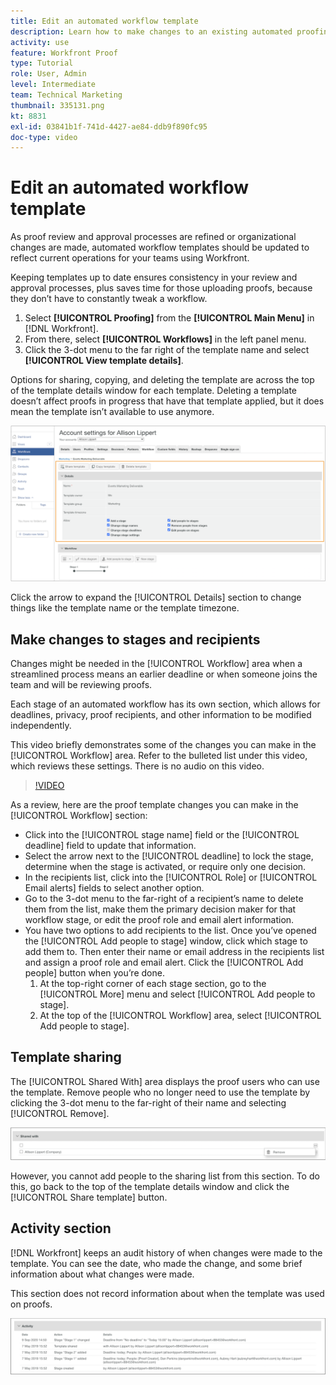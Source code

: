 ```yaml
---
title: Edit an automated workflow template
description: Learn how to make changes to an existing automated proofing workflow template in [!DNL  Workfront].
activity: use
feature: Workfront Proof
type: Tutorial
role: User, Admin
level: Intermediate
team: Technical Marketing
thumbnail: 335131.png
kt: 8831
exl-id: 03841b1f-741d-4427-ae84-ddb9f890fc95
doc-type: video
---
```

# Edit an automated workflow template

As proof review and approval processes are refined or organizational changes are made, automated workflow templates should be updated to reflect current operations for your teams using Workfront.

Keeping templates up to date ensures consistency in your review and approval processes, plus saves time for those uploading proofs, because they don’t have to constantly tweak a workflow.

1. Select **[!UICONTROL Proofing]** from the **[!UICONTROL Main Menu]** in [!DNL Workfront].
1. From there, select **[!UICONTROL Workflows]** in the left panel menu.
1. Click the 3-dot menu to the far right of the template name and select **[!UICONTROL View template details]**.

Options for sharing, copying, and deleting the template are across the top of the template details window for each template. Deleting a template doesn’t affect proofs in progress that have that template applied, but it does mean the template isn’t available to use anymore.

![Template details window](assets/proof-system-setup-edit-templates-details-area.png)

<!--
Lean More URLs
-->

Click the arrow to expand the [!UICONTROL Details] section to change things like the template name or the template timezone.

## Make changes to stages and recipients

Changes might be needed in the [!UICONTROL Workflow] area when a streamlined process means an earlier deadline or when someone joins the team and will be reviewing proofs.

Each stage of an automated workflow has its own section, which allows for deadlines, privacy, proof recipients, and other information to be modified independently.

This video briefly demonstrates some of the changes you can make in the [!UICONTROL Workflow] area. Refer to the bulleted list under this video, which reviews these settings. There is no audio on this video.

>[!VIDEO](https://video.tv.adobe.com/v/335131/?quality=12&learn=on)

As a review, here are the proof template changes you can make in the [!UICONTROL Workflow] section:

* Click into the [!UICONTROL stage name] field or the [!UICONTROL deadline] field to update that information.
* Select the arrow next to the [!UICONTROL deadline] to lock the stage, determine when the stage is activated, or require only one decision.
* In the recipients list, click into the [!UICONTROL Role] or [!UICONTROL Email alerts] fields to select another option.
* Go to the 3-dot menu to the far-right of a recipient’s name to delete them from the list, make them the primary decision maker for that workflow stage, or edit the proof role and email alert information.
* You have two options to add recipients to the list. Once you’ve opened the [!UICONTROL Add people to stage] window, click which stage to add them to. Then enter their name or email address in the recipients list and assign a proof role and email alert. Click the [!UICONTROL Add people] button when you’re done.
     1. At the top-right corner of each stage section, go to the [!UICONTROL More] menu and select [!UICONTROL Add people to stage].
     1. At the top of the [!UICONTROL Workflow] area, select [!UICONTROL Add people to stage].

## Template sharing

The [!UICONTROL Shared With] area displays the proof users who can use the template. Remove people who no longer need to use the template by clicking the 3-dot menu to the far-right of their name and selecting [!UICONTROL Remove].

![[!UICONTROL Shared With] list](assets/proof-system-setups-edit-template-shared-with.png)

However, you cannot add people to the sharing list from this section. To do this, go back to the top of the template details window and click the [!UICONTROL Share template] button.

## Activity section

[!DNL Workfront] keeps an audit history of when changes were made to the template. You can see the date, who made the change, and some brief information about what changes were made.

This section does not record information about when the template was used on proofs.

![Proof activity list](assets/proof-system-setups-edit-template-activity.png)
